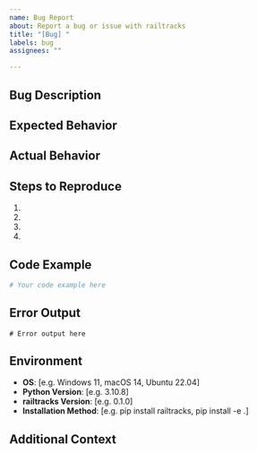 ```yaml
---
name: Bug Report
about: Report a bug or issue with railtracks
title: "[Bug] "
labels: bug
assignees: ""

---
```


## Bug Description
<!-- A clear and concise description of what the bug is -->

## Expected Behavior
<!-- A clear and concise description of what you expected to happen -->

## Actual Behavior
<!-- A clear and concise description of what actually happened -->

## Steps to Reproduce
<!-- Steps to reproduce the behavior: -->
1. 
2. 
3. 
4. 

## Code Example
<!-- If applicable, add a minimal code example that reproduces the issue -->
```python
# Your code example here
```

## Error Output
<!-- If applicable, add the full error message/traceback -->
```
# Error output here
```

## Environment
<!-- Please complete the following information -->
- **OS**: [e.g. Windows 11, macOS 14, Ubuntu 22.04]
- **Python Version**: [e.g. 3.10.8]
- **railtracks Version**: [e.g. 0.1.0]
- **Installation Method**: [e.g. pip install railtracks, pip install -e .]

## Additional Context
<!-- Add any other context about the problem here, such as:
- Screenshots (if applicable)
- Configuration files
- Related issues
- Workarounds you've tried
-->


